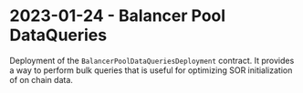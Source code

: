 # 2023-01-24 - Balancer Pool DataQueries

Deployment of the `BalancerPoolDataQueriesDeployment` contract. It provides a way to perform bulk queries that is useful for optimizing SOR initialization of on chain data.


